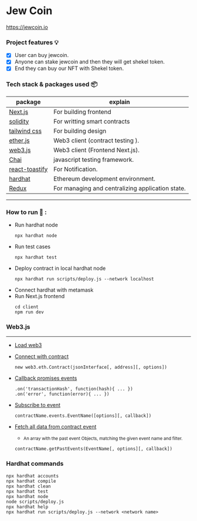 # Jew Coin

https://jewcoin.io

### Project features :bulb:

- [x] User can buy jewcoin.
- [x] Anyone can stake jewcoin and then they will get shekel token.
- [x] End they can buy our NFT with Shekel token.

### Tech stack & packages used 📦

| package                                                        | explain                                          |
| -------------------------------------------------------------- | ------------------------------------------------ |
| [Next.js](https://nextjs.org/docs/getting-started)             | For building frontend                            |
| [solidity](https://docs.soliditylang.org/en/v0.8.13/)          | For writting smart contracts                     |
| [tailwind css](https://tailwindcss.com/docs/installation)      | For building design                              |
| [ether.js](https://docs.ethers.io/v5/)                         | Web3 client (contract testing ).                 |
| [web3.js](https://www.npmjs.com/package/web3)                  | Web3 client (Frontend Next.js).                  |
| [Chai](https://www.npmjs.com/package/chai)                     | javascript testing framework.                    |
| [react-toastify](https://www.npmjs.com/package/react-toastify) | For Notification.                                |
| [hardhat](https://www.npmjs.com/package/hardhat)               | Ethereum development environment.                |
| [Redux](https://www.npmjs.com/package/hardhat)                 | For managing and centralizing application state. |

---

### How to run :runner: :

- Run hardhat node
  ```
  npx hardhat node
  ```
- Run test cases
  ```
  npx hardhat test
  ```
- Deploy contract in local hardhat node
  ```
  npx hardhat run scripts/deploy.js --network localhost
  ```
- Connect hardhat with metamask
- Run Next.js frontend
  ```
  cd client
  npm run dev
  ```

### Web3.js

---

- [Load web3](https://web3js.readthedocs.io/en/v1.2.11/web3-eth.html#web3-eth)
- [Connect with contract](https://web3js.readthedocs.io/en/v1.2.11/web3-eth-contract.html#web3-eth-contract)
  ```
  new web3.eth.Contract(jsonInterface[, address][, options])
  ```
- [Callback promises events](https://web3js.readthedocs.io/en/v1.2.11/callbacks-promises-events.html#callbacks-promises-events)
  ```
  .on('transactionHash', function(hash){ ... })
  .on('error', function(error){ ... })
  ```
- [Subscribe to event](https://web3js.readthedocs.io/en/v1.2.11/web3-eth-contract.html#contract-events)
  ```
  contractName.events.EventName([options][, callback])
  ```
- [Fetch all data from contract event](https://web3js.readthedocs.io/en/v1.2.11/web3-eth-contract.html#getpastevents)

  - <small> An array with the past event Objects, matching the given event name and filter.</small>

  ```
  contractName.getPastEvents(EventName[, options][, callback])
  ```

### Hardhat commands

```shell
npx hardhat accounts
npx hardhat compile
npx hardhat clean
npx hardhat test
npx hardhat node
node scripts/deploy.js
npx hardhat help
npx hardhat run scripts/deploy.js --network <network name>
```
